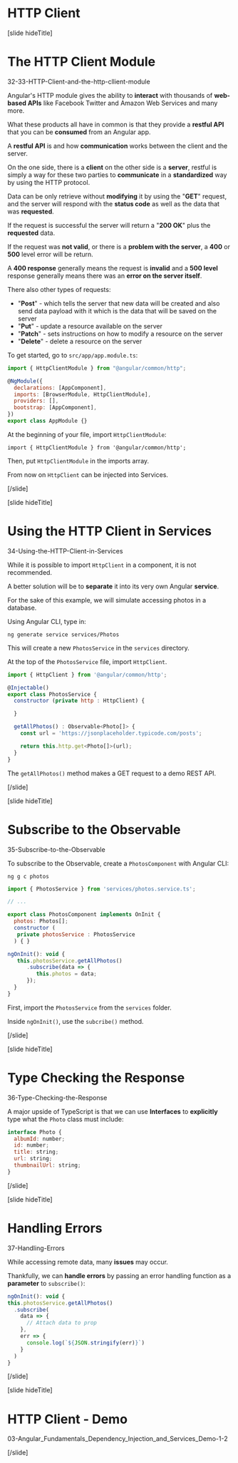 # HTTP Client

[slide hideTitle]

# The HTTP Client Module

32-33-HTTP-Client-and-the-http-cllient-module

Angular's HTTP module gives the ability to **interact** with thousands of **web-based APIs** like Facebook Twitter and Amazon Web Services and many more.

What these products all have in common is that they provide a **restful API** that you can be **consumed** from an Angular app.

A **restful API** is and how **communication** works between the client and the server. 

On the one side, there is a **client** on the other side is a **server**, restful is simply a way for these two parties to **communicate** in a **standardized** way by using the HTTP protocol. 

Data can be only retrieve without **modifying** it by using the "**GET**" request, and the server will respond with the **status code** as well as the data that was **requested**.

If the request is successful the server will return a "**200 OK**" plus the **requested** data.

If the request was **not valid**, or there is a **problem with the server**, a **400** or **500** level error will be return.

A **400 response** generally means the request is **invalid** and a **500 level** response generally means there was an **error on the server itself**.

There also other types of requests:

- "**Post**" - which tells the server that new data will be created and also send data payload with it which is the data that will be saved on the server
- "**Put**" - update a resource available on the server
- "**Patch**" - sets instructions on how to modify a resource on the server
- "**Delete**" - delete a resource on the server
 

To get started, go to `src/app/app.module.ts`:

```js
import { HttpClientModule } from "@angular/common/http";

@NgModule({
  declarations: [AppComponent],
  imports: [BrowserModule, HttpClientModule],
  providers: [],
  bootstrap: [AppComponent],
})
export class AppModule {}
```

At the beginning of your file, import `HttpClientModule`:

`import { HttpClientModule } from '@angular/common/http';`

Then, put `HttpClientModule` in the imports array.

From now on `HttpClient` can be injected into Services.

[/slide]

[slide hideTitle]

# Using the HTTP Client in Services

34-Using-the-HTTP-Client-in-Services

While it is possible to import `HttpClient` in a component, it is not recommended.

A better solution will be to **separate** it into its very own Angular **service**.

For the sake of this example, we will simulate accessing photos in a database.

Using Angular CLI, type in:

`ng generate service services/Photos`

This will create a new `PhotosService` in the `services` directory.

At the top of the `PhotosService` file, import `HttpClient`.

```js
import { HttpClient } from '@angular/common/http';

@Injectable()
export class PhotosService {
  constructor (private http : HttpClient) {

  }

  getAllPhotos() : Observable<Photo[]> {
    const url = 'https://jsonplaceholder.typicode.com/posts';

    return this.http.get<Photo[]>(url);
  }
}
```

The `getAllPhotos()` method makes a GET request to a demo REST API.

[/slide]

[slide hideTitle]

# Subscribe to the Observable

35-Subscribe-to-the-Observable

To subscribe to the Observable, create a `PhotosComponent` with Angular CLI:

`ng g c photos`

```js
import { PhotosService } from 'services/photos.service.ts';

// ...

export class PhotosComponent implements OnInit {
  photos: Photos[];   
  constructor (
   private photosService : PhotosService
  ) { }

ngOnInit(): void {
   this.photosService.getAllPhotos()
      .subscribe(data => {
         this.photos = data;
      });
  }
}
```

First, import the `PhotosService` from the `services` folder.

Inside `ngOnInit()`, use the `subcribe()` method.

[/slide]

[slide hideTitle]

# Type Checking the Response

36-Type-Checking-the-Response

A major upside of TypeScript is that we can use **Interfaces** to **explicitly** type what the `Photo` class must include:

```js
interface Photo {
  albumId: number;
  id: number;
  title: string;
  url: string;
  thumbnailUrl: string;
}
```

[/slide]

[slide hideTitle]

# Handling Errors

37-Handling-Errors

While accessing remote data, many **issues** may occur.

Thankfully, we can **handle errors** by passing an error handling function as a **parameter** to `subscribe()`:

```js
ngOnInit(): void {
this.photosService.getAllPhotos()
  .subscribe(
    data => { 
      // Attach data to prop
    },
    err => {
      console.log(`${JSON.stringify(err)}`) 
    }
  )
}
```

[/slide]

[slide hideTitle]

# HTTP Client - Demo

03-Angular_Fundamentals_Dependency_Injection_and_Services_Demo-1-2

[/slide]